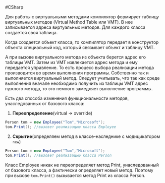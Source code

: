 #CSharp 

Для работы с виртуальными методами компилятор формирует таблицу виртуальных методов (Virtual Method Table или VMT). В нее записывается адреса виртуальных методов. Для каждого класса создается своя таблица.

Когда создается объект класса, то компилятор передает в конструктор объекта специальный код, который связывает объект и таблицу VMT.

А при вызове виртуального метода из объекта берется адрес его таблицы VMT. Затем из VMT извлекается адрес метода и ему передается управление. То есть процесс выбора реализации метода производится во время выполнения программы. Собственно так и выполняется виртуальный метод. Следует учитывать, что так как среде выполнения вначале необходимо получить из таблицы VMT адрес нужного метода, то это немного замедляет выполнение программы.

Есть два способа изменения функциональности методов, унаследованных от базового класса:
1. __Переопределение__(virtual -> override)
```C#
Person tom = new Employee("Tom","Microsoft");
tom.Print(); //вызовет реализзацию класса Employee 
```
2. __Cкрытие__(определяем метод в классе-наследнике с модицикатором `new`)
```C#
Person tom = new Employee("Tom","Microsoft");
tom.Print(); //вызовет реализзацию класса Person 
```

Класс Employee никак не переопределяет метод Print, унаследованный от базового класса, а фактически определяет новый метод. Поэтому при вызове `tom.Print()` вызывается метод Print из класса Person.